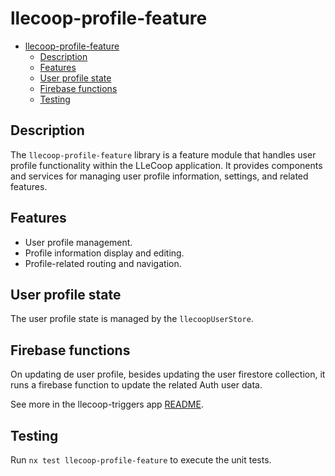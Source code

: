 # llecoop-profile-feature

- [llecoop-profile-feature](#llecoop-profile-feature)
  - [Description](#description)
  - [Features](#features)
  - [User profile state](#user-profile-state)
  - [Firebase functions](#firebase-functions)
  - [Testing](#testing)

## Description

The `llecoop-profile-feature` library is a feature module that handles user profile functionality within the LLeCoop application.
It provides components and services for managing user profile information, settings, and related features.

## Features

- User profile management.
- Profile information display and editing.
- Profile-related routing and navigation.

## User profile state

The user profile state is managed by the `llecoopUserStore`.

## Firebase functions

On updating de user profile, besides updating the user firestore collection, it runs a firebase function to update the related Auth user data.

See more in the llecoop-triggers app [README](../../../../apps/llecoop-triggers/README.md).

## Testing

Run `nx test llecoop-profile-feature` to execute the unit tests.
